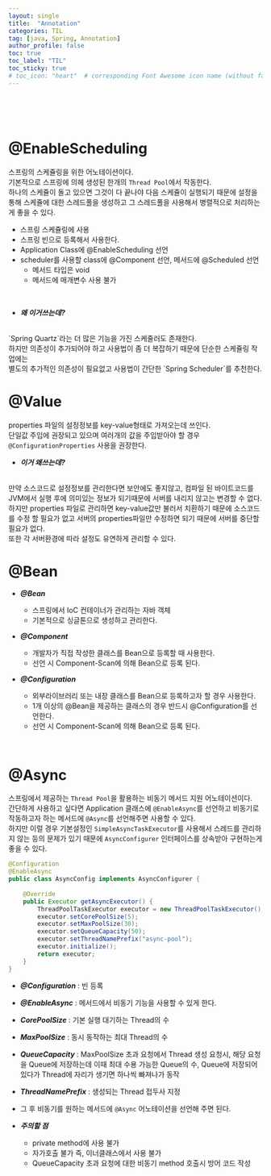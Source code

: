 ```yaml
---
layout: single
title:  "Annotation"
categories: TIL
tag: [java, Spring, Annotation]
author_profile: false
toc: true
toc_label: "TIL"
toc_sticky: true
# toc_icon: "heart"  # corresponding Font Awesome icon name (without fa prefix)
---
```

<br><br><br>



# @EnableScheduling
스프링의 스케쥴링을 위한 어노테이션이다.
<br>
기본적으로 스프링에 의헤 생성된 한개의 `Thread Pool`에서 작동한다. 
<br>
하나의 스케쥴이 돌고 있으면 그것이 다 끝나야 다음 스케쥴이 실행되기 때문에 설정을 통해 스케쥴에 대한 스레드풀을 생성하고 
그 스레드풀을 사용해서 병렬적으로 처리하는게 좋을 수 있다.

* 스프링 스케쥴링에 사용
* 스프링 빈으로 등록해서 사용한다.
* Application Class에 @EnableScheduling 선언
* scheduler를 사용할 class에 @Component 선언, 메서드에 @Scheduled 선언
	* 메서드 타입은 void
	* 메서드에 매개변수 사용 불가

<br>

* ***왜 이거쓰는데?***
<br>
	`Spring Quartz`라는 더 많은 기능을 가진 스케줄러도 존재한다.
	<br>
	하지만 의존성이 추가되어야 하고 사용법이 좀 더 복잡하기 때문에 단순한 스케쥴링 작업에는 
	<br>
	별도의 추가적인 의존성이 필요없고 사용법이 간단한 `Spring Scheduler`를 추천한다.

<br>

# @Value
properties 파일의 설정정보를 key-value형태로 가져오는데 쓰인다.
<br>
단일값 주입에 권장되고 있으며 여러개의 값을 주입받아야 할 경우
<br>
`@ConfigurationProperties` 사용을 권장한다.


* ***이거 왜쓰는데?***
<br>
	만약 소스코드로 설정정보를 관리한다면 보안에도 좋지않고, 컴파일 된 바이트코드를 JVM에서 실행 후에 의미있는 정보가 되기때문에 서버를 내리지 않고는 변경할 수 없다.
	<br>
	하지만 properties 파일로 관리하면 key-value값만 불러서 치환하기 때문에 소스코드를 수정 할 필요가 없고 서버의 properties파일만 수정하면 되기 때문에 서버를 중단할 필요가 없다.
	<br>
	또한 각 서버환경에 따라 설정도 유연하게 관리할 수 있다.

<br>

# @Bean
* ***@Bean***
	* 스프링에서 IoC 컨테이너가 관리하는 자바 객체
	* 기본적으로 싱글톤으로 생성하고 관리한다.

* ***@Component***
	* 개발자가 직접 작성한 클래스를 Bean으로 등록할 때 사용한다.
	* 선언 시 Component-Scan에 의해 Bean으로 등록 된다.

* ***@Configuration***
	* 외부라이브러리 또는 내장 클래스를 Bean으로 등록하고자 할 경우 사용한다.
	* 1개 이상의 @Bean을 제공하는 클래스의 경우 반드시 @Configuration를 선언한다.
	* 선언 시 Component-Scan에 의해 Bean으로 등록 된다.

<br>

# @Async
스프링에서 제공하는 `Thread Pool`을 활용하는 비동기 메서드 지원 어노테이션이다.
<br>
간단하게 사용하고 싶다면 Application 클래스에 `@EnableAsync`를 선언하고 비동기로 작동하고자 하는 메서드에 `@Async`를 선언해주면 사용할 수 있다.
<br>
하지만 이럴 경우 기본설정인 `SimpleAsyncTaskExecutor`를 사용해서 스레드를 관리하지 않는 등의 문제가 있기 때문에 `AsyncConfigurer` 인터페이스를 상속받아 구현하는게 좋을 수 있다.

```java
@Configuration
@EnableAsync
public class AsyncConfig implements AsyncConfigurer {
	
	@Override
    public Executor getAsyncExecutor() {
        ThreadPoolTaskExecutor executor = new ThreadPoolTaskExecutor();
        executor.setCorePoolSize(5);
        executor.setMaxPoolSize(30);
        executor.setQueueCapacity(50);
        executor.setThreadNamePrefix("async-pool");
        executor.initialize();
        return executor;
    }
}
```

* ***@Configuration*** : 빈 등록
* ***@EnableAsync*** : 메서드에서 비동기 기능을 사용할 수 있게 한다.
* ***CorePoolSize*** : 기본 실행 대기하는 Thread의 수
* ***MaxPoolSize*** : 동시 동작하는 최대 Thread의 수
* ***QueueCapacity*** : MaxPoolSize 초과 요청에서 Thread 생성 요청시,  해당 요청을 Queue에 저장하는데 이때 최대 수용 가능한 Queue의 수,   Queue에 저장되어있다가 Thread에 자리가 생기면 하나씩 빠져나가 동작
* ***ThreadNamePrefix*** : 생성되는 Thread 접두사 지정
* 그 후 비동기를 원하는 메서드에 `@Async` 어노테이션을 선언해 주면 된다.

* ***주의할 점***
	* private method에 사용 불가
	* 자가호출 불가 즉, 이너클래스에서 사용 불가
	* QueueCapacity 초과 요청에 대한 비동기 method 호출시 방어 코드 작성